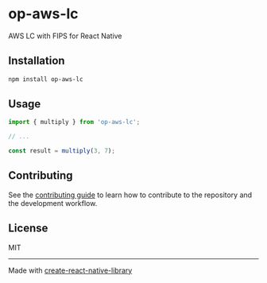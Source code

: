 # op-aws-lc

AWS LC with FIPS for React Native

## Installation

```sh
npm install op-aws-lc
```

## Usage


```js
import { multiply } from 'op-aws-lc';

// ...

const result = multiply(3, 7);
```


## Contributing

See the [contributing guide](CONTRIBUTING.md) to learn how to contribute to the repository and the development workflow.

## License

MIT

---

Made with [create-react-native-library](https://github.com/callstack/react-native-builder-bob)
